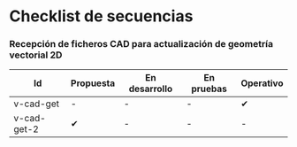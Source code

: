 # Checklist de secuencias
  
  
### Recepción de ficheros CAD para actualización de geometría vectorial 2D

| Id | Propuesta | En desarrollo | En pruebas | Operativo |
| -- | -- | -- | -- | -- |
| v-cad-get | - | - | - | ✔ |
| v-cad-get-2 | ✔ | - | - | - |

